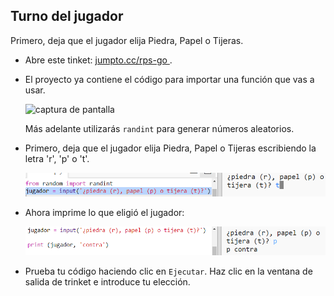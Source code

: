 ## Turno del jugador

Primero, deja que el jugador elija Piedra, Papel o Tijeras.

+ Abre este tinket: <a href="http://jumpto.cc/rps-go" target="_blank"> jumpto.cc/rps-go </a>.

+ El proyecto ya contiene el código para importar una función que vas a usar.
    
    ![captura de pantalla](images/rps-imports.png)
    
    Más adelante utilizarás `randint` para generar números aleatorios.

+ Primero, deja que el jugador elija Piedra, Papel o Tijeras escribiendo la letra 'r', 'p' o 't'.
    
    ![captura de pantalla](images/rps-input.png)

+ Ahora imprime lo que eligió el jugador:
    
    ![captura de pantalla](images/rps-player.png)

+ Prueba tu código haciendo clic en ` Ejecutar `. Haz clic en la ventana de salida de trinket e introduce tu elección.